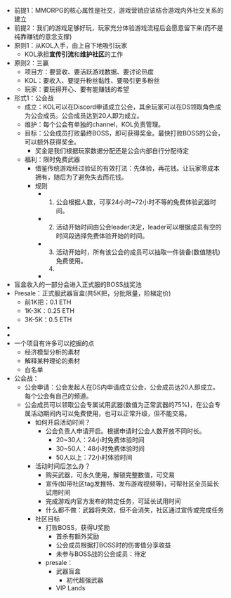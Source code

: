 - 前提1：MMORPG的核心属性是社交，游戏营销应该结合游戏内外社交关系的建立
- 前提2：我们的游戏足够好玩，玩家充分体验游戏流程后会愿意留下来(而不是纯靠赚钱的意念支撑)
- 原则1：从KOL入手，由上自下地吸引玩家
	- KOL承担**宣传引流**和**维护社区**的工作
- 原则2：三赢
	- 项目方：要营收、要活跃游戏数据、要讨论热度
	- KOL：要收入、要提升粉丝黏性、要吸引更多粉丝
	- 玩家：要玩得开心、要有能赚钱的希望
- 形式1：公会战
	- 成立：KOL可以在Discord申请成立公会，其余玩家可以在DS领取角色成为公会成员。公会成员达到20人即为成立。
	- 维护：每个公会有单独的channel，KOL负责管理。
	- 目标：公会成员打败最终BOSS，即可获得奖金。最快打败BOSS的公会，可以额外获得奖金。
		- 奖金是我们根据玩家数据分配还是公会内部自行分配待定
	- 福利：限时免费武器
		- 借鉴传统游戏经过验证的有效打法：先体验，再花钱。让玩家零成本拥有，随后为了避免失去而花钱。
		- 规则
			- 1. 公会根据人数，可享24小时~72小时不等的免费体验武器时间。
			- 2. 活动开始时间由公会leader决定，leader可以根据成员有空的时间段选择免费体验开始的时间。
			- 3. 活动开始时，所有该公会的成员可以抽取一件装备(数值随机)免费使用。
			  4.
			-
- 盲盒收入的一部分会进入正式服的BOSS战奖池
- Presale：正式服武器盲盒(共5K把，分批限量，阶梯定价)
	- 前1K把：0.1 ETH
	- 1K-3K：0.25 ETH
	- 3K-5K：0.5 ETH
-
-
- 一个项目有许多可以挖掘的点
	- 经济模型分析的素材
	- 解释某种理论的素材
	- 白名单
- 公会战：
	- 公会申请：公会发起人在DS内申请成立公会，公会成员达20人即成立。每个公会有自己的频道。
	- 公会成员可以领取公会专属试用武器(数值为正常武器的75%)，在公会专属活动期间内可以免费使用，也可以正常升级，但不能交易。
		- 如何开启活动时间？
			- 公会负责人申请开启。根据申请时公会人数开放不同时长。
				- 20~30人：24小时免费体验时间
				- 30~50人：48小时免费体验时间
				- 50人以上：72小时体验时间
		- 活动时间后怎么办？
			- 购买武器，可永久使用，解锁完整数值，可交易
			- 宣传(如带社区tag发推特、发布游戏视频等)，可帮社区全员延长试用时间
			- 完成游戏内官方发布的特定任务，可延长试用时间
			- 什么都不做：武器将失效，但不会消失，社区通过宣传或完成任务
		- 社区目标
			- 打败BOSS，获得U奖励
				- 首杀有额外奖励
				- 公会成员根据打BOSS时的伤害值分享收益
				- 未参与BOSS战的公会成员：待定
			- presale：
				- 武器盲盒
					- 初代超强武器
				- VIP Lands